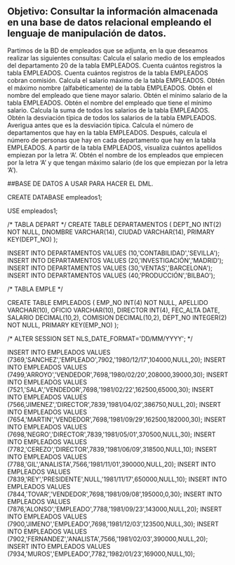 ## Objetivo: Consultar la información almacenada en una base de datos relacional empleando el lenguaje de manipulación de datos.

Partimos de la BD de empleados que se adjunta, en la que deseamos realizar las siguientes consultas:
Calcula el salario medio de los empleados del departamento 20 de la tabla EMPLEADOS.
Cuenta cuántos registros la tabla EMPLEADOS.
Cuenta cuántos registros de la tabla EMPLEADOS cobran comisión.
Calcula el salario máximo de la tabla EMPLEADOS.
Obtén el máximo nombre (alfabéticamente) de la tabla EMPLEADOS.
Obtén el nombre del empleado que tiene mayor salario.
Obtén el mínimo salario de la tabla EMPLEADOS.
Obtén el nombre del empleado que tiene el mínimo salario.
Calcula la suma de todos los salarios de la tabla EMPLEADOS.
Obtén la desviación típica de todos los salarios de la tabla EMPLEADOS. Averigua antes que es la desviación típica.
Calcula el número de departamentos que hay en la tabla EMPLEADOS. Después,  calcula el número de personas que hay en cada departamento que hay en la tabla EMPLEADOS.
A partir de la tabla EMPLEADOS, visualiza cuántos apellidos empiezan por la letra ‘A’.
Obtén el nombre de los empleados que empiecen por la letra ‘A’ y que tengan máximo salario (de los que empiezan por la letra ‘A’).

##BASE DE DATOS A USAR PARA HACER EL DML.

CREATE DATABASE empleados1;

USE empleados1;

/* TABLA DEPART */
CREATE TABLE DEPARTAMENTOS (
 DEPT_NO  INT(2) NOT NULL,
 DNOMBRE  VARCHAR(14), 
 CIUDAD   VARCHAR(14),
 PRIMARY KEY(DEPT_NO)
);

INSERT INTO DEPARTAMENTOS VALUES (10,'CONTABILIDAD','SEVILLA');
INSERT INTO DEPARTAMENTOS VALUES (20,'INVESTIGACIÓN','MADRID');
INSERT INTO DEPARTAMENTOS VALUES (30,'VENTAS','BARCELONA');
INSERT INTO DEPARTAMENTOS VALUES (40,'PRODUCCIÓN','BILBAO');

/* TABLA EMPLE */

CREATE TABLE EMPLEADOS (
 EMP_NO    INT(4) NOT NULL,
 APELLIDO  VARCHAR(10),
 OFICIO    VARCHAR(10),
 DIRECTOR  INT(4),
 FEC_ALTA  DATE,
 SALARIO   DECIMAL(10,2),
 COMISION  DECIMAL(10,2),
 DEPT_NO   INTEGER(2) NOT NULL,
 PRIMARY KEY(EMP_NO)
);

/* ALTER SESSION SET NLS_DATE_FORMAT='DD/MM/YYYY'; */

INSERT INTO EMPLEADOS VALUES (7369,'SANCHEZ','EMPLEADO',7902,'1980/12/17',104000,NULL,20);
INSERT INTO EMPLEADOS VALUES (7499,'ARROYO','VENDEDOR',7698,'1980/02/20',208000,39000,30);
INSERT INTO EMPLEADOS VALUES (7521,'SALA','VENDEDOR',7698,'1981/02/22',162500,65000,30);
INSERT INTO EMPLEADOS VALUES (7566,'JIMENEZ','DIRECTOR',7839,'1981/04/02',386750,NULL,20);
INSERT INTO EMPLEADOS VALUES (7654,'MARTIN','VENDEDOR',7698,'1981/09/29',162500,182000,30);
INSERT INTO EMPLEADOS VALUES (7698,'NEGRO','DIRECTOR',7839,'1981/05/01',370500,NULL,30);
INSERT INTO EMPLEADOS VALUES (7782,'CEREZO','DIRECTOR',7839,'1981/06/09',318500,NULL,10);
INSERT INTO EMPLEADOS VALUES (7788,'GIL','ANALISTA',7566,'1981/11/01',390000,NULL,20);
INSERT INTO EMPLEADOS VALUES (7839,'REY','PRESIDENTE',NULL,'1981/11/17',650000,NULL,10);
INSERT INTO EMPLEADOS VALUES (7844,'TOVAR','VENDEDOR',7698,'1981/09/08',195000,0,30);
INSERT INTO EMPLEADOS VALUES (7876,'ALONSO','EMPLEADO',7788,'1981/09/23',143000,NULL,20);
INSERT INTO EMPLEADOS VALUES (7900,'JIMENO','EMPLEADO',7698,'1981/12/03',123500,NULL,30);
INSERT INTO EMPLEADOS VALUES (7902,'FERNANDEZ','ANALISTA',7566,'1981/02/03',390000,NULL,20);
INSERT INTO EMPLEADOS VALUES (7934,'MUROS','EMPLEADO',7782,'1982/01/23',169000,NULL,10);